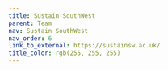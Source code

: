 ```yaml
---
title: Sustain SouthWest
parent: Team
nav: Sustain SouthWest
nav_order: 6
link_to_external: https://sustainsw.ac.uk/
title_color: rgb(255, 255, 255)
---
```

